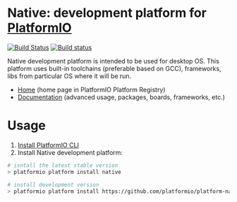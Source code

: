 # Native: development platform for [PlatformIO](http://platformio.org)
[![Build Status](https://travis-ci.org/platformio/platform-native.svg?branch=develop)](https://travis-ci.org/platformio/platform-native)
[![Build status](https://ci.appveyor.com/api/projects/status/bxxdqmovprfd7vsu/branch/develop?svg=true)](https://ci.appveyor.com/project/ivankravets/platform-native/branch/develop)


Native development platform is intended to be used for desktop OS. This platform uses built-in toolchains (preferable based on GCC), frameworks, libs from particular OS where it will be run.

* [Home](http://platformio.org/platforms/native) (home page in PlatformIO Platform Registry)
* [Documentation](http://docs.platformio.org/en/latest/platforms/native.html) (advanced usage, packages, boards, frameworks, etc.)

# Usage

1. [Install PlatformIO CLI](http://docs.platformio.org/en/latest/installation.html)
2. Install Native development platform:
```bash
# isntall the latest stable version
> platformio platform install native

# install development version
> platformio platform install https://github.com/platformio/platform-native.git
```
